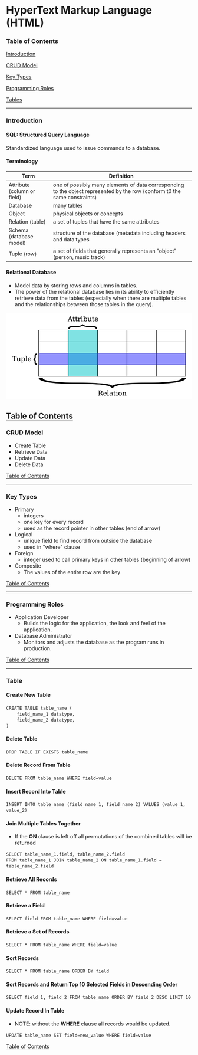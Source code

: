 # HyperText Markup Language (HTML)

### <a name="toc"></a>Table of Contents


[Introduction](#introduction)

[CRUD Model](#crud_model)

[Key Types](#key_types)

[Programming Roles](#programming_roles)

[Tables](#tables)

---

### <a name="introduction"></a> Introduction

#### SQL: Structured Query Language
Standardized language used to issue commands to a database.

#### Terminology

| Term | Definition |
| ---- | ---------- |
| Attribute (column or field) | one of possibly many elements of data corresponding to the object represented by the row (conform t0 the same constraints)
| Database | many tables |
| Object | physical objects or concepts |
| Relation (table) | a set of tuples that have the same attributes |
| Schema (database model) | structure of the database (metadata including headers and data types |
| Tuple (row) | a set of fields that generally represents an "object" (person, music track)

#### Relational Database

  - Model data by storing rows and columns in tables.
  - The power of the relational database lies in its ability to efficiently 
  retrieve data from the tables (especially when there are multiple tables 
  and the relationships between those tables in the query).
  
![alt text](relational_database.png)

[Table of Contents](#toc)
---

### <a name="crud_model"></a> CRUD Model

  - Create Table
  - Retrieve Data
  - Update Data
  - Delete Data

[Table of Contents](#toc)

---

### <a name="key_types"></a> Key Types

  - Primary
    - integers
    - one key for every record
    - used as the record pointer in other tables (end of arrow)
  - Logical
    - unique field to find record from outside the database
    - used in "where" clause
  - Foreign
    - integer used to call primary keys in other tables (beginning of arrow)
  - Composite
    - The values of the entire row are the key
    
[Table of Contents](#toc)

---

### <a name="programming_roles"></a> Programming Roles

  - Application Developer
    - Builds the logic for the application, the look and feel of the 
    application.
  - Database Administrator
    - Monitors and adjusts the database as the program runs in production.

[Table of Contents](#toc)

---

### <a name="table"></a> Table

#### Create New Table
```
CREATE TABLE table_name (
    field_name_1 datatype,
    field_name_2 datatype,
)
```

#### Delete Table
```
DROP TABLE IF EXISTS table_name
```

#### Delete Record From Table
``` 
DELETE FROM table_name WHERE field=value
```

#### Insert Record Into Table
``` 
INSERT INTO table_name (field_name_1, field_name_2) VALUES (value_1, value_2)
```

#### Join Multiple Tables Together

  - If the **ON** clause is left off all permutations of the combined tables
   will be returned
``` 
SELECT table_name_1.field, table_name_2.field
FROM table_name_1 JOIN table_name_2 ON table_name_1.field = table_name_2.field
```

#### Retrieve All Records
``` 
SELECT * FROM table_name
```

#### Retrieve a Field
``` 
SELECT field FROM table_name WHERE field=value
```

#### Retrieve a Set of Records
``` 
SELECT * FROM table_name WHERE field=value
```

#### Sort Records
``` 
SELECT * FROM table_name ORDER BY field
```

#### Sort Records and Return Top 10 Selected Fields in Descending Order
```
SELECT field_1, field_2 FROM table_name ORDER BY field_2 DESC LIMIT 10
```

#### Update Record In Table

  - NOTE: without the **WHERE** clause all records would be updated.
``` 
UPDATE table_name SET field=new_value WHERE field=value
```

[Table of Contents](#toc)
